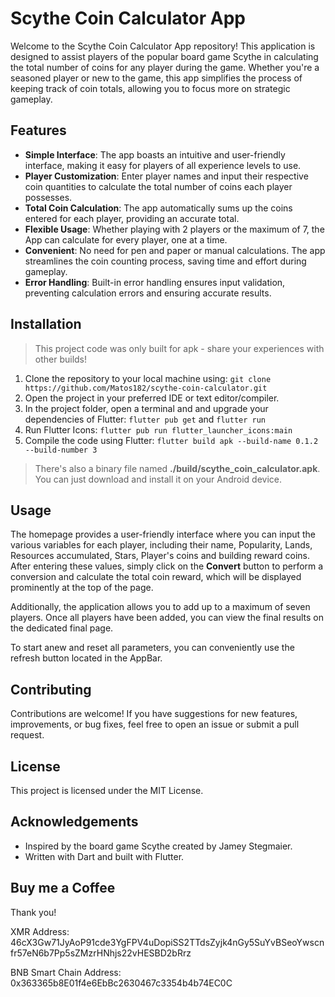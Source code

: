 
# Scythe Coin Calculator App

Welcome to the Scythe Coin Calculator App repository! This application is designed to assist players of the popular board game Scythe in calculating the total number of coins for any player during the game. Whether you're a seasoned player or new to the game, this app simplifies the process of keeping track of coin totals, allowing you to focus more on strategic gameplay.

## Features

-   **Simple Interface**: The app boasts an intuitive and user-friendly interface, making it easy for players of all experience levels to use.
-   **Player Customization**: Enter player names and input their respective coin quantities to calculate the total number of coins each player possesses.
-   **Total Coin Calculation**: The app automatically sums up the coins entered for each player, providing an accurate total.
-   **Flexible Usage**: Whether playing with 2 players or the maximum of 7, the App can calculate for every player, one at a time.
-   **Convenient**: No need for pen and paper or manual calculations. The app streamlines the coin counting process, saving time and effort during gameplay.
-   **Error Handling**: Built-in error handling ensures input validation, preventing calculation errors and ensuring accurate results.

## Installation

> This project code was only built for apk - share your experiences with other builds!

1.  Clone the repository to your local machine using: `git clone https://github.com/Matos182/scythe-coin-calculator.git`
2.  Open the project in your preferred IDE or text editor/compiler.
3.  In the project folder, open a terminal and and upgrade your dependencies of Flutter: `flutter pub get` and `flutter run`
4.  Run Flutter Icons: `flutter pub run flutter_launcher_icons:main`
5.  Compile the code using Flutter: `flutter build apk --build-name 0.1.2 --build-number 3`

> There's also a binary file named **./build/scythe_coin_calculator.apk**. You can just download and install it on your Android device.

## Usage

The homepage provides a user-friendly interface where you can input the various variables for each player, including their name, Popularity, Lands, Resources accumulated, Stars, Player's coins and building reward coins. After entering these values, simply click on the **Convert** button to perform a conversion and calculate the total coin reward, which will be displayed prominently at the top of the page.

Additionally, the application allows you to add up to a maximum of seven players. Once all players have been added, you can view the final results on the dedicated final page.

To start anew and reset all parameters, you can conveniently use the refresh button located in the AppBar.

## Contributing

Contributions are welcome! If you have suggestions for new features, improvements, or bug fixes, feel free to open an issue or submit a pull request.

## License

This project is licensed under the MIT License.

## Acknowledgements

-   Inspired by the board game Scythe created by Jamey Stegmaier.
-   Written with Dart and built with Flutter.

## Buy me a Coffee

Thank you!

XMR Address:
46cX3Gw71JyAoP91cde3YgFPV4uDopiSS2TTdsZyjk4nGy5SuYvBSeoYwscnfr57eN6b7Pp5sZMzrHNhjs22vHESBD2bRrz

BNB Smart Chain Address:
0x363365b8E01f4e6EbBc2630467c3354b4b74EC0C
